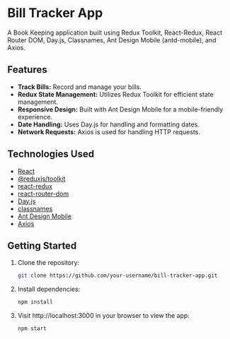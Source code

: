 # Bill Tracker App

A Book Keeping application built using Redux Toolkit, React-Redux, React Router DOM, Day.js, Classnames, Ant Design Mobile (antd-mobile), and Axios.

## Features

- **Track Bills:** Record and manage your bills.
- **Redux State Management:** Utilizes Redux Toolkit for efficient state management.
- **Responsive Design:** Built with Ant Design Mobile for a mobile-friendly experience.
- **Date Handling:** Uses Day.js for handling and formatting dates.
- **Network Requests:** Axios is used for handling HTTP requests.

## Technologies Used

- [React](https://reactjs.org/)
- [@reduxjs/toolkit](https://redux-toolkit.js.org/)
- [react-redux](https://react-redux.js.org/)
- [react-router-dom](https://reactrouter.com/)
- [Day.js](https://day.js.org/)
- [classnames](https://www.npmjs.com/package/classnames)
- [Ant Design Mobile](https://mobile.ant.design/)
- [Axios](https://axios-http.com/)

## Getting Started

1. Clone the repository:

   ```bash
   git clone https://github.com/your-username/bill-tracker-app.git
   ```

2. Install dependencies:

   ```bash
   npm install
   ```

3. Visit http://localhost:3000 in your browser to view the app:

   ```bash
   npm start
   ```

```

```
